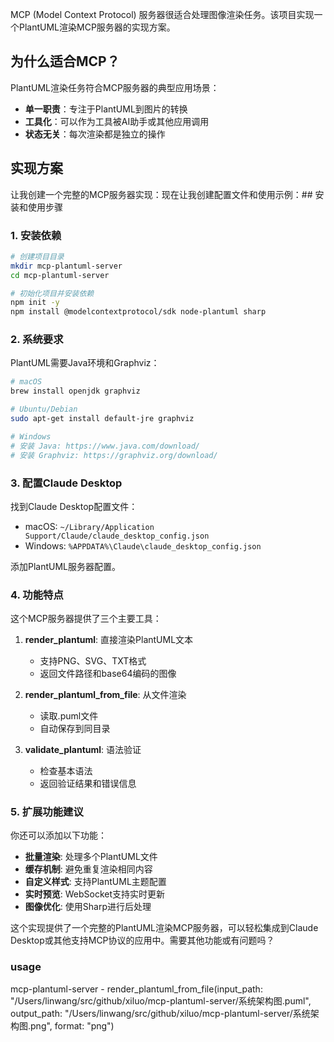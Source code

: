 MCP (Model Context Protocol) 服务器很适合处理图像渲染任务。该项目实现一个PlantUML渲染MCP服务器的实现方案。

## 为什么适合MCP？

PlantUML渲染任务符合MCP服务器的典型应用场景：
- **单一职责**：专注于PlantUML到图片的转换
- **工具化**：可以作为工具被AI助手或其他应用调用
- **状态无关**：每次渲染都是独立的操作

## 实现方案

让我创建一个完整的MCP服务器实现：现在让我创建配置文件和使用示例：## 安装和使用步骤

### 1. 安装依赖

```bash
# 创建项目目录
mkdir mcp-plantuml-server
cd mcp-plantuml-server

# 初始化项目并安装依赖
npm init -y
npm install @modelcontextprotocol/sdk node-plantuml sharp
```

### 2. 系统要求

PlantUML需要Java环境和Graphviz：

```bash
# macOS
brew install openjdk graphviz

# Ubuntu/Debian
sudo apt-get install default-jre graphviz

# Windows
# 安装 Java: https://www.java.com/download/
# 安装 Graphviz: https://graphviz.org/download/
```

### 3. 配置Claude Desktop

找到Claude Desktop配置文件：
- macOS: `~/Library/Application Support/Claude/claude_desktop_config.json`
- Windows: `%APPDATA%\Claude\claude_desktop_config.json`

添加PlantUML服务器配置。

### 4. 功能特点

这个MCP服务器提供了三个主要工具：

1. **render_plantuml**: 直接渲染PlantUML文本
   - 支持PNG、SVG、TXT格式
   - 返回文件路径和base64编码的图像

2. **render_plantuml_from_file**: 从文件渲染
   - 读取.puml文件
   - 自动保存到同目录

3. **validate_plantuml**: 语法验证
   - 检查基本语法
   - 返回验证结果和错误信息

### 5. 扩展功能建议

你还可以添加以下功能：

- **批量渲染**: 处理多个PlantUML文件
- **缓存机制**: 避免重复渲染相同内容
- **自定义样式**: 支持PlantUML主题配置
- **实时预览**: WebSocket支持实时更新
- **图像优化**: 使用Sharp进行后处理

这个实现提供了一个完整的PlantUML渲染MCP服务器，可以轻松集成到Claude Desktop或其他支持MCP协议的应用中。需要其他功能或有问题吗？

### usage
mcp-plantuml-server - render_plantuml_from_file(input_path: "/Users/linwang/src/github/xiluo/mcp-plantuml-server/系统架构图.puml", output_path: "/Users/linwang/src/github/xiluo/mcp-plantuml-server/系统架构图.png", format: "png")